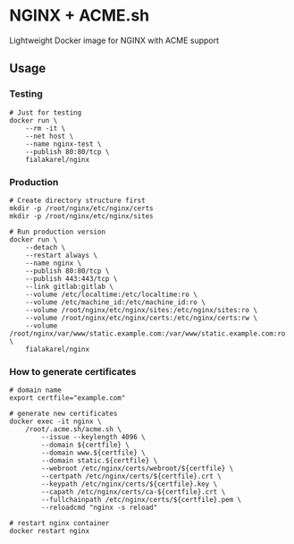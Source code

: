 # NGINX + ACME.sh

Lightweight Docker image for NGINX with ACME support

## Usage

### Testing

    # Just for testing
    docker run \
        --rm -it \
        --net host \
        --name nginx-test \
        --publish 80:80/tcp \
        fialakarel/nginx

### Production

    # Create directory structure first
    mkdir -p /root/nginx/etc/nginx/certs
    mkdir -p /root/nginx/etc/nginx/sites
    
    # Run production version
    docker run \
        --detach \
        --restart always \
        --name nginx \
        --publish 80:80/tcp \
        --publish 443:443/tcp \
        --link gitlab:gitlab \
        --volume /etc/localtime:/etc/localtime:ro \
        --volume /etc/machine_id:/etc/machine_id:ro \
        --volume /root/nginx/etc/nginx/sites:/etc/nginx/sites:ro \
        --volume /root/nginx/etc/nginx/certs:/etc/nginx/certs:rw \
        --volume /root/nginx/var/www/static.example.com:/var/www/static.example.com:ro \
        fialakarel/nginx

### How to generate certificates

    # domain name
    export certfile="example.com"
    
    # generate new certificates
    docker exec -it nginx \
        /root/.acme.sh/acme.sh \
            --issue --keylength 4096 \
            --domain ${certfile} \
            --domain www.${certfile} \
            --domain static.${certfile} \
            --webroot /etc/nginx/certs/webroot/${certfile} \
            --certpath /etc/nginx/certs/${certfile}.crt \
            --keypath /etc/nginx/certs/${certfile}.key \
            --capath /etc/nginx/certs/ca-${certfile}.crt \
            --fullchainpath /etc/nginx/certs/${certfile}.pem \
            --reloadcmd "nginx -s reload"
    
    # restart nginx container
    docker restart nginx
